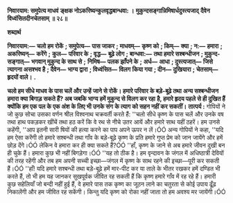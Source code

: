 **निवारयाम: समुपेत्य माधवं** **ङ्क्षक नोऽकरिष्यन्कुलवृद्धबान्धवा: ।** **मुकुन्दसङ्गान्निमिषार्धदुस्त्यजाद्** **दैवेन विध्वंसितदीनचेतसाम् ॥ २८॥** 

**शब्दार्थ** 

**निवारयाम:—** **चलो हम रोकें** **; समुपेत्य—** **पास जाकर** **; माधवम्—** **कृष्ण को** **; किम्—** **क्या** **; न:—** **हमारा** **; अकरिष्यन्—** **करेंगे** **;** **कुल—** **परिवार के** **; वृद्ध—** **बूढ़े लोग** **; बान्धवा:—** **तथा हमारे सश्बन्धीजन** **; मुकुन्द-सङ्गात्—** **भगवान् मुकुन्द के साथ से** **;** **निमिष—** **पलक झाँपने के** **; अर्ध—** **आधा** **; दुस्त्यजात्—** **जिसे त्यागना असश्भव है** **; दैवेन—** **भाग्य द्वारा** **; विध्वंसित—** **विलग** **किया गया** **; दीन—** **दुखियारा** **; चेतसाम्—** **हृदयों वाले।** **.** 

**चलो हम सीधे माधव के पास चलें और उन्हें जाने से रोकें। हमारे परिवार के बड़े-बूढ़े तथा** **अन्य सश्बन्धीजन हमारा क्या बिगाड़ सकते हैं? अब जबकि भाग्य हमें मुकुन्द से विलग कर रहा** **है, हमारे हृदय पहले से ही दुखित हैं क्योंकि हम एक पल के एक अंश के लिए भी उनके संग** **के त्याग को सहन नहीं कर सकतीं।** **तात्पर्य :** गोपियों ने जो कुछ सोचा उसका वर्णन श्रील विश्वनाथ चक्रवर्ती करते हैं: ''चलो सीधे कृष्ण के पास चलें और उनके वष तथा हाथ पकड़कर खींचें तथा हठ करें कि वे रथ से नीचे उतर आयें और हमारे साथ यहीं ठहरें। हम उनसे कहेंगी, ''आप इतनी सारी षियों की हत्या करने का पाप अपने ऊपर न लें।ÓÓ अन्य गोपियों ने कहा, ''यदि हम ऐसा करेंगी तो हमारे सश्बन्धी तथा गाँव के बड़े-बूढ़े कृष्ण के प्रति हमारे गुप्त प्रेम को जान जायेंगे और हमें छोड़ देंगे।ÓÓ लेकिन वे हमारा कर ही क्या सकते हैं?ÓÓ ''हाँ, कृष्ण के जाने से अब हमारे जीवन दुखी बन ही चुके हैं। हमारा कुछ भी नहीं बिगड़ेगा।ÓÓ ''यह तो ठीक है। हम वृन्दावन के जंगल में अधिष्ठात्री देवियों की तरह रहेंगी और तब हम अपनी सच्ची इच्छा—जंगल में कृष्ण के साथ रहने की इच्छा—पूरी कर सकती हैं।ÓÓ ''हाँ! यदि हमारे सश्बन्धी तथा बड़े-बूढ़े हमें मार-पीट कर या ताले के भीतर रखकर हमें दण्डित भी करते हैं, तो भी हम यह जानकर सुखपूर्वक जीवित रह सकती हैं कि कृष्ण हमारे गाँव में रह रहे हैं। हमारी कुछ सहेलियाँ जो बन्दी नहीं हुई हैं, वे हमारे पास तक कृष्ण का जूठन लाने का चतुरता से कोई उपाय ढूँढ़ निकालेंगी और हम जीवित रह सकेंगी। किन्तु यदि कृष्ण को रोका नहीं जाता तो हम अवश्य मर जायेंगी।ÓÓ  